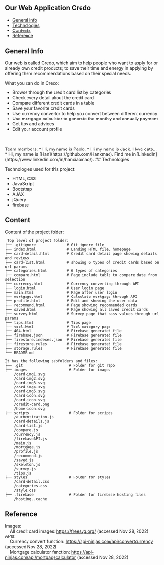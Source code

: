 ## Our Web Application Credo

* [General info](#general-info)
* [Technologies](#technologies)
* [Contents](#content)
* [Reference](#reference)

## General Info

Our web is called Credo, which aim to help people who want to apply for or already own credit products; to save their time and energy in applying by offering them recommendations based on their special needs.

What you can do in Credo:<br>
* Browse through the credit card list by categories
* Check every detail about the credit card
* Compare different credit cards in a table
* Save your favorite credit cards
* Use currency convertor to help you convert between different currency
* Use mortgage calculator to generate the monthly and annually payment
* Get tips and advices
* Edit your account profile
<br>
<br>
Team members:
* Hi, my name is Paolo.
* Hi my name is Jack. I love cats...
* Hi, my name is [Han](https://github.com/Hanxmao). Find me in [LinkedIn](https://www.linkedin.com/in/hanxiaomao/).
## Technologies

Technologies used for this project:

* HTML, CSS
* JavaScript
* Bootstrap
* AJAX
* jQuery
* firebase

## Content

Content of the project folder:

```
 Top level of project folder: 
├── .gitignore              # Git ignore file
├── index.html              # Landing HTML file, homepage
├── card-detail.html        # Credit card detail page showing details and reviews
├── card-list.html          # showing 6 types of credit cards based on url params             
├── categories.html         # 6 types of categories  
├── compare.html            # Page include table to compare date from selection
├── currency.html           # Currency converting through API
├── login.html              # User login page
├── main.html               # Page after user login
├── mortgage.html           # Calculate mortgage through API     
├── profile.html            # Edit and showing the user data
├── recommend.html          # Page showing recommended cards 
├── saved.html              # Page showing all saved credit cards
├── survey.html             # Survey page that pass values through url params
├── tips.html               # Tips page
├── tool.html               # Tool category page
├── 404.html                # Firebase generated file
├── firebase.json           # Firebase generated file
├── firestore.indexes.json  # Firebase generated file
├── firestore.rules         # Firebase generated file
├── storage.rules           # Firebase generated file
└── README.md

It has the following subfolders and files:
├── .git                     # Folder for git repo
├── images                   # Folder for images
    /card-img1.svg             
    /card-img2.svg             
    /card-img3.svg             
    /card-img4.svg             
    /card-img5.svg             
    /card-icon.svg           
    /card-icon.svg
    /credit-card.png
    /home-icon.svg            
├── scripts                  # Folder for scripts
    /authentication.js
    /card-details.js
    /card-list.js
    /compare.js
    /currency.js
    /firebaseAPI.js
    /main.js
    /mortgage.js
    /profile.js
    /recommend.js
    /saved.js
    /skeleton.js
    /survey.js
    /tips.js                 
├── styles                   # Folder for styles
    /card-detail.css
    /categories.css
    /style.css                     
├── .firebase                # Folder for firebase hosting files
    /hosting..cache
```
## Reference
Images:<br>
&nbsp;&nbsp;&nbsp;&nbsp;All credit card images: https://freesvg.org/ (accessed Nov 28, 2022)<br>
APIs:<br>
&nbsp;&nbsp;&nbsp;&nbsp;Currency convert function: https://api-ninjas.com/api/convertcurrency (accessed Nov 28, 2022)<br>
&nbsp;&nbsp;&nbsp;&nbsp;Mortgage calculator function: https://api-ninjas.com/api/mortgagecalculator (accessed Nov 28, 2022)<br>
